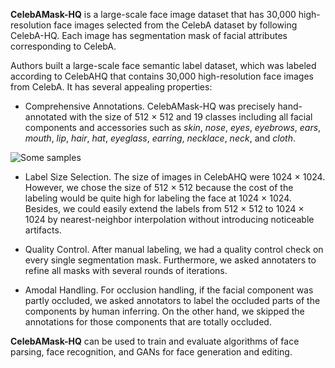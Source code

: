 **CelebAMask-HQ** is a large-scale face image dataset that has 30,000 high-resolution face images selected from the CelebA dataset by following CelebA-HQ. Each image has segmentation mask of facial attributes corresponding to CelebA.

Authors built a large-scale face semantic label dataset, which was labeled according to CelebAHQ that contains 30,000 high-resolution face images
from CelebA. It has several appealing properties:

- Comprehensive Annotations. CelebAMask-HQ was precisely hand-annotated with the size of 512 × 512 and 19 classes including all facial components and accessories such as *skin*, *nose*, *eyes*, *eyebrows*, *ears*, *mouth*, *lip*, *hair*, *hat*, *eyeglass*, *earring*, *necklace*, *neck*, and *cloth*.

![Some samples](https://i.ibb.co/b17nrtW/sample.png)

- Label Size Selection. The size of images in CelebAHQ were 1024 × 1024. However, we chose the size of 512 × 512 because the cost of the labeling would be quite high for labeling the face at 1024 × 1024. Besides, we could easily extend the labels from 512 × 512 to 1024 × 1024 by nearest-neighbor interpolation without introducing noticeable artifacts.

- Quality Control. After manual labeling, we had a quality control check on every single segmentation mask. Furthermore, we asked annotaters to refine all masks with several rounds of iterations.

- Amodal Handling. For occlusion handling, if the facial component was partly occluded, we asked annotators to label the occluded parts of the components by human inferring. On the other hand, we skipped the annotations for those components that are totally occluded.

**CelebAMask-HQ** can be used to train and evaluate algorithms of face parsing, face recognition, and GANs for face generation and editing.
